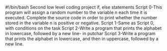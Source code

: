 #!/bin/bash
Second low level coding project if, else statements
Script 0-This program will assign a random number to the variable n each time it is executed. Complete the source code in order to print whether the number stored in the variable n is positive or negative.
Script 1-Same as Script 0, with conditions on the task
Script 2-Write a program that prints the alphabet in lowercase, followed by a new line- in putchar
Script 3-Write a program that prints the alphabet in lowercase, and then in uppercase, followed by a new line.
